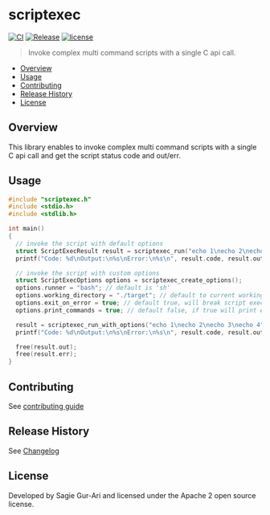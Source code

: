 # scriptexec

[![CI](https://github.com/sagiegurari/c_scriptexec/workflows/CI/badge.svg?branch=master)](https://github.com/sagiegurari/c_scriptexec/actions)
[![Release](https://img.shields.io/github/v/release/sagiegurari/c_scriptexec)](https://github.com/sagiegurari/c_scriptexec/releases)
[![license](https://img.shields.io/github/license/sagiegurari/c_scriptexec)](https://github.com/sagiegurari/c_scriptexec/blob/master/LICENSE)

> Invoke complex multi command scripts with a single C api call.

* [Overview](#overview)
* [Usage](#usage)
* [Contributing](.github/CONTRIBUTING.md)
* [Release History](CHANGELOG.md)
* [License](#license)

<a name="overview"></a>
## Overview
This library enables to invoke complex multi command scripts with a single C api call and get the script status code and out/err.

<a name="usage"></a>
## Usage

```c
#include "scriptexec.h"
#include <stdio.h>
#include <stdlib.h>

int main()
{
  // invoke the script with default options
  struct ScriptExecResult result = scriptexec_run("echo 1\necho 2\necho 3\necho 4");
  printf("Code: %d\nOutput:\n%s\nError:\n%s\n", result.code, result.out, result.err);

  // invoke the script with custom options
  struct ScriptExecOptions options = scriptexec_create_options();
  options.runner = "bash"; // default is 'sh'
  options.working_directory = "./target"; // default to current working directory
  options.exit_on_error = true; // default true, will break script execution on any error
  options.print_commands = true; // default false, if true will print every command before invocation

  result = scriptexec_run_with_options("echo 1\necho 2\necho 3\necho 4", options);
  printf("Code: %d\nOutput:\n%s\nError:\n%s\n", result.code, result.out, result.err);

  free(result.out);
  free(result.err);
}
```

## Contributing
See [contributing guide](.github/CONTRIBUTING.md)

<a name="history"></a>
## Release History

See [Changelog](CHANGELOG.md)

<a name="license"></a>
## License
Developed by Sagie Gur-Ari and licensed under the Apache 2 open source license.
